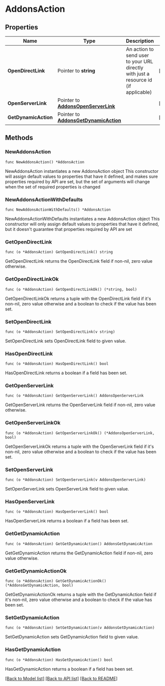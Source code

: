 # AddonsAction

## Properties

Name | Type | Description | Notes
------------ | ------------- | ------------- | -------------
**OpenDirectLink** | Pointer to **string** | An action to send user to your URL directly with just a resource id (if applicable) | [optional] 
**OpenServerLink** | Pointer to [**AddonsOpenServerLink**](AddonsOpenServerLink.md) |  | [optional] 
**GetDynamicAction** | Pointer to [**AddonsGetDynamicAction**](AddonsGetDynamicAction.md) |  | [optional] 

## Methods

### NewAddonsAction

`func NewAddonsAction() *AddonsAction`

NewAddonsAction instantiates a new AddonsAction object
This constructor will assign default values to properties that have it defined,
and makes sure properties required by API are set, but the set of arguments
will change when the set of required properties is changed

### NewAddonsActionWithDefaults

`func NewAddonsActionWithDefaults() *AddonsAction`

NewAddonsActionWithDefaults instantiates a new AddonsAction object
This constructor will only assign default values to properties that have it defined,
but it doesn't guarantee that properties required by API are set

### GetOpenDirectLink

`func (o *AddonsAction) GetOpenDirectLink() string`

GetOpenDirectLink returns the OpenDirectLink field if non-nil, zero value otherwise.

### GetOpenDirectLinkOk

`func (o *AddonsAction) GetOpenDirectLinkOk() (*string, bool)`

GetOpenDirectLinkOk returns a tuple with the OpenDirectLink field if it's non-nil, zero value otherwise
and a boolean to check if the value has been set.

### SetOpenDirectLink

`func (o *AddonsAction) SetOpenDirectLink(v string)`

SetOpenDirectLink sets OpenDirectLink field to given value.

### HasOpenDirectLink

`func (o *AddonsAction) HasOpenDirectLink() bool`

HasOpenDirectLink returns a boolean if a field has been set.

### GetOpenServerLink

`func (o *AddonsAction) GetOpenServerLink() AddonsOpenServerLink`

GetOpenServerLink returns the OpenServerLink field if non-nil, zero value otherwise.

### GetOpenServerLinkOk

`func (o *AddonsAction) GetOpenServerLinkOk() (*AddonsOpenServerLink, bool)`

GetOpenServerLinkOk returns a tuple with the OpenServerLink field if it's non-nil, zero value otherwise
and a boolean to check if the value has been set.

### SetOpenServerLink

`func (o *AddonsAction) SetOpenServerLink(v AddonsOpenServerLink)`

SetOpenServerLink sets OpenServerLink field to given value.

### HasOpenServerLink

`func (o *AddonsAction) HasOpenServerLink() bool`

HasOpenServerLink returns a boolean if a field has been set.

### GetGetDynamicAction

`func (o *AddonsAction) GetGetDynamicAction() AddonsGetDynamicAction`

GetGetDynamicAction returns the GetDynamicAction field if non-nil, zero value otherwise.

### GetGetDynamicActionOk

`func (o *AddonsAction) GetGetDynamicActionOk() (*AddonsGetDynamicAction, bool)`

GetGetDynamicActionOk returns a tuple with the GetDynamicAction field if it's non-nil, zero value otherwise
and a boolean to check if the value has been set.

### SetGetDynamicAction

`func (o *AddonsAction) SetGetDynamicAction(v AddonsGetDynamicAction)`

SetGetDynamicAction sets GetDynamicAction field to given value.

### HasGetDynamicAction

`func (o *AddonsAction) HasGetDynamicAction() bool`

HasGetDynamicAction returns a boolean if a field has been set.


[[Back to Model list]](../README.md#documentation-for-models) [[Back to API list]](../README.md#documentation-for-api-endpoints) [[Back to README]](../README.md)


